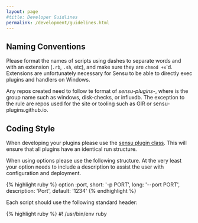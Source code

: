 ```yaml
---
layout: page
#title: Developer Guidlines
permalink: /development/guidelines.html
---
```


## Naming Conventions

Please format the names of scripts using dashes to separate words and with an extension (`.rb`, `.sh`, etc), and make sure they are `chmod +x`'d. Extensions are unfortunately necessary for Sensu to be able to directly exec plugins and handlers on Windows.

Any repos created need to follow te format of *sensu-plugins-<app>*, where *<app>* is the group name such as windows, disk-checks, or influxdb.  The exception to the rule are repos used for the site or tooling such as GIR or sensu-plugins.github.io.

## Coding Style

When developing your plugins please use the [sensu plugin class][1].  This will ensure that all plugins have an identical run structure.

When using options please use the following structure.  At the very least your option needs to include a description to assist the user with configuration and deployment.

{% highlight ruby %}
option :port,
short: '-p PORT',
long: '--port PORT',
description: 'Port',
default: '1234'
{% endhighlight %}

Each script should use the following standard header:

{% highlight ruby %}
#! /usr/bin/env ruby
#
#   <script name>
#
# DESCRIPTION:
#
# OUTPUT:
#   plain text, metric data, etc
#
# PLATFORMS:
#   Linux, Windows, BSD, Solaris, etc
#
# DEPENDENCIES:
#   gem: sensu-plugin
#   gem: <?>
#
# USAGE:
#
# NOTES:
#
# LICENSE:
#   <your name>  <your email>
#   Released under the same terms as Sensu (the MIT license); see LICENSE
#   for details.
#
{% endhighlight %}

## Documentation

All documentation will be handled by [Yard][2] and we are using the default markup at this time. A brief introduction Yard markup can be found [here][3]. All scripts should have as much documentation coverage as possible, ideally 100%.  You can test your coverage by installing Yard locally and running

{% highlight bash %}
rake yard
{% endhighlight %}

Documentation can always be made better, if you would like to contribute to it, have at it and submit a PR.

## Dependency Management

Dependencies (ruby gems, packages, etc) and other requirements should
be declared in the header of the plugin/handler file.  Try to use the standard library or the same dependencies as other plugins to keep the stack as small as possible.  If you have questions about using a specific gem feel free to ask.

## Vagrant Boxes

There is a [Vagrantfile][4] in each repo with shell provisioning that will setup the major versions of Ruby using RVM and a sensu gemset for each if you wish to use it.  To get started install [Vagrant][5] then type `vagrant up` in the root directory of the repo or using [GIR]9https://github.com/sensu-plugins/GIR) type `rake vagrant:up plugin=<app>` from the PROJECT_DIRECTORY.  Once it is up type `vagrant ssh` `rake vagrant:up plugin=<app>` to remote into the box and then `cd /vagrant && bundle install` to set all necessary dependencies.

The box currently defaults to Ruby 2.1.4 but has 1.9.3 and 2.0.0 are available as well, just uncomment them from the install script.  See the file comments for further details.

## Testing

### Linting

Only pull requests passing Rubocop will be merged.

Rubocop is used to lint the style of the ruby plugins. This is done to standardize the style used within these plugins, and ensure high quality code.  Most [current rules][6] are currently in effect.  No linting is done on Ruby code prior to version 2x.  See the [.travis.yml][7] and [Rakefile][8] templates in GIR as they are autogenerated upon initial repo creation and may be updated at any given time.

Ruby 1.9.2 and 1.8.7 support has been dropped, the plugins may still function with these versions but no tests will be run against them nor will code, such as hashes, be specifically written or enforced to ensure backwards compatibility.

You can test rubocop compliance for yourself by installing the gem and running `rake test:rubocop plugin=<app>` from the PROJECT_DIRECTORY.  Running `rake test:rubocop_fix plugin=<app>` will attempt to autocorrect any issues, saving yourself considerable time in large files.

If it truly makes sense for your code to violate a rule you can disable that rule with your code by either using

{% highlight ruby %}
# rubocop:disable <rule>, <rule>
{% endhighlight  %}

at the end of the line in violation or

{% highlight ruby %}
rubocop:disable <rule>, <rule>
<code block>
rubocop:enable <rule>, <rule>
{% endhighlight  %}

If you use either of these methods please mention in the PR as this should be kept to an absolute minimum at times, but can be necessary, especially concerning method length and complexity.

### Rspec

Currently we have RSpec3 as a [test framework][9]. Please add coverage for your check.  Checks will not be considered production grade and stable until they have complete coverage.

You can use the included Vagrantfile for easy testing.  All necessary versions of Ruby can be installed with their own dedicated gem sets using RVM.  Just boot up the machine and drop into /vagrant and execute

{% highlight ruby %}
rake default
{% endhighlight  %}

to run all specs and rubocop tests.  RSpec tests are currently run against 2.0, and 2.1.  There are currently no plans to support 1.8.x or test against 1.9.2 and 1.9.3.

This is little bit hard almost impossible for non-ruby checks. Let someone from [team][10] know and maybe can can help.

## Issue and Pull Request Submissions

If you see something wrong or come across a bug please open up an issue.  Try to include as much data in the issue as possible.  If you feel the issue is critical than tag a team member and we will respond as soon as is feasible.

When submitting a pull request please follow the guidelines below for the quickest possible merge.  These not only make our lives easier, but also keep the repo and commit history as clean as possible.

* When at all possible do a  `git pull --rebase` or use [GIR][11] `rake git:pull plugin=<app>` which defaults to rebase, both before you start working on the repo and then before you commit.  This will help ensure you have the most up to date codebase, Rubocop rules, and documentation.  It will also go along way towards cutting down or eliminating(hopefully) annoying merge commits.

If you wish to track the status of your PR or issue, check out our [waffle.io][12].  This single location will allow contributors to stay on top of interwinding issues more effectively.  As the number of repositories grow and issues cross those bounds this will be the main organizational tool for tracking.

Please do not not abandon your pull request, only you can help us merge it. We will wait for feedback from you on your pull request for up to 60 days. A lack of feedback in after this may require you to re-open your pull request.  

## Technical Debt

For those who don't deal with or understand technical debt, it is debt incurred when designing or developing software.  All the #FIXME, #HACK, etc littered through a script add up over time, this is your technical debt.

When working on the code if you see an issue and can't fix it right away then tage it either #YELLOW, #ORANGE, or #RED based upon the below guidelines.  This will allow yourself or other to come back later when they have some available cycles.

### Technical Debt Levels

**YELLOW**

* simple issues that require basic Ruby and no more than 4 hours to fix

**ORANGE**

* these may require 4 - 8 hours but still only a basic or intermediate Ruby skillset

**RED**

* may require 8+ hours or some domain specific Ruby skills such as Amazon, or Elastic Search

[1]:[https://github.com/sensu/sensu-plugin]
[2]:[http://yardoc.org/]
[3]:[http://www.rubydoc.info/gems/yard/file/docs/GettingStarted.md]
[4]:[https://github.com/sensu-plugins/GIR/blob/master/files/templates/gem/Vagrantfile.erb]
[5]:[https://www.vagrantup.com/]
[6]:[https://github.com/sensu-plugins/GIR/blob/master/files/templates/gem/rubocop.yml.erb]
[7]:[https://github.com/sensu-plugins/GIR/blob/master/files/templates/gem/travis.yml.erb]
[8]:[https://github.com/sensu-plugins/GIR/blob/master/files/templates/gem/Rakefile.erb]
[9]:[https://github.com/sensu/sensu-plugin-spec]
[10]:[https://github.com/orgs/sensu-plugins/people]
[11]:[https://github.com/sensu-plugins/GIR]
[12]:[https://waffle.io/sensu-plugins/sensu-plugins.github.io]
